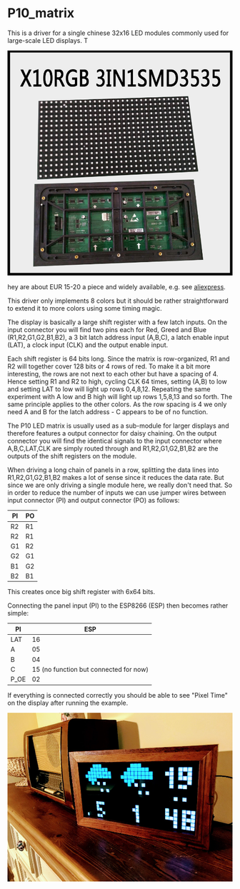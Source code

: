 # P10_matrix

This is a driver for a single chinese 32x16 LED modules commonly used for large-scale LED
displays. T

![P10](/images/P10_matrix.jpg)  

hey are about EUR 15-20 a piece and widely available, e.g. see [aliexpress](https://www.aliexpress.com/item/Freeshipping-SMD3535-outdoor-rgb-led-matrix-p10-module-32x16-wateproof-led-sign-xxx-video-led-wall/32671579710.html?spm=2114.search0104.3.1.CS5xAQ&ws_ab_test=searchweb0_0,searchweb201602_2_10320_10152_10321_10065_10151_10344_10068_10345_10342_10547_10343_10322_10340_10341_10548_10193_10194_10541_10562_10084_10083_10304_10307_10177_10302_10539_10180_10312_10059_10313_10314_10184_10534_10533_100031_10319_10604_10603_10103_10186_10594_10557_10596_10595_10142_10107,searchweb201603_14,ppcSwitch_5&btsid=4c102134-b41b-43b9-bc7b-d7f073a5052e&algo_expid=41b2585a-3330-46a3-8879-ca765ce011fb-0&algo_pvid=41b2585a-3330-46a3-8879-ca765ce011fb&rmStoreLevelAB=2).

This driver only implements 8 colors but it should be rather straightforward to extend it to more colors using some timing magic.

The display is basically a large shift register with a few latch inputs. On the input connector you will find two pins each for Red, Greed and Blue (R1,R2,G1,G2,B1,B2), a 3 bit latch address input (A,B,C), a latch enable input (LAT), a clock input (CLK) and the output enable input.

Each shift register is 64 bits long. Since the matrix is row-organized, R1 and R2 will together cover 128 bits or 4 rows of red. To make it a bit more interesting, the rows are not next to each other but have a spacing of 4. Hence setting R1 and R2 to high, cycling CLK 64 times, setting (A,B) to low and setting LAT to low will light up rows 0,4,8,12. Repeating the same experiment with A low and B high will light up rows 1,5,8,13 and so forth. The same principle applies to the other colors. As the row spacing is 4 we only need A and B for the latch address - C appears to be of no function.

The P10 LED matrix is usually used as a sub-module for larger displays and therefore features a output connector for daisy chaining. On the output connector you will find the identical signals to the input connector where A,B,C,LAT,CLK are simply routed through and R1,R2,G1,G2,B1,B2 are the outputs of the shift registers on the module.  

When driving a long chain of panels in a row, splitting the data lines into R1,R2,G1,G2,B1,B2 makes a lot of sense since it reduces the data rate. But since we are only driving a single module here, we really don't need that.
So in order to reduce the number of inputs we can use jumper wires between input connector (PI) and output connector (PO) as follows:

PI | PO
---|---
R2 | R1
R2 | R1
G1 | R2
G2 | G1
B1 | G2
B2 | B1

This creates once big shift register with 6x64 bits.

Connecting the panel input (PI) to the ESP8266 (ESP) then becomes rather simple:

PI  | ESP
----|----
LAT |  16
A   |  05
B   |  04
C   |  15 (no function but connected for now)
P_OE|  02

If everything is connected correctly you should be able to see "Pixel Time" on the display after running the example.

![Example](/images/PixelTime_small.jpg)  

